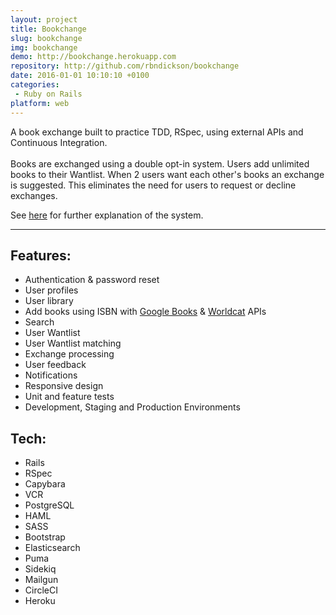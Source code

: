 ```yaml
---
layout: project
title: Bookchange
slug: bookchange
img: bookchange
demo: http://bookchange.herokuapp.com
repository: http://github.com/rbndickson/bookchange
date: 2016-01-01 10:10:10 +0100
categories:
 - Ruby on Rails
platform: web
---
```

A book exchange built to practice TDD, RSpec, using external APIs and Continuous Integration.
<br><br>
Books are exchanged using a double opt-in system. Users add unlimited books to their Wantlist. When 2 users want each other's books an exchange is suggested. This eliminates the need for users to request or decline exchanges.

See [here](http://bookchange.herokuapp.com/learnmore) for further explanation of the system.

---

## Features:

- Authentication & password reset
- User profiles
- User library
- Add books using ISBN with <a href="https://developers.google.com/books/docs/v1/using">Google Books</a> & <a href="http://xisbn.worldcat.org/xisbnadmin/doc/api.htm">Worldcat</a> APIs
- Search
- User Wantlist
- User Wantlist matching
- Exchange processing
- User feedback
- Notifications
- Responsive design
- Unit and feature tests
- Development, Staging and Production Environments

## Tech:

- Rails
- RSpec
- Capybara
- VCR
- PostgreSQL
- HAML
- SASS
- Bootstrap
- Elasticsearch
- Puma
- Sidekiq
- Mailgun
- CircleCI
- Heroku
